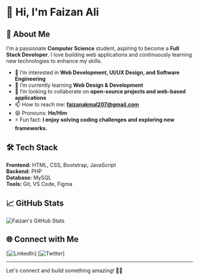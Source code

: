 # 👋 Hi, I'm Faizan Ali

## 🚀 About Me

I'm a passionate **Computer Science** student, aspiring to become a **Full Stack Developer**. I love building web applications and continuously learning new technologies to enhance my skills.

- 👀 I’m interested in **Web Development, UI/UX Design, and Software Engineering**
- 🌱 I’m currently learning **Web Design & Development**
- 💞️ I’m looking to collaborate on **open-source projects and web-based applications**
- 📫 How to reach me: **[faizanakmal207@gmail.com](mailto:faizanakmal207@gmail.com)**
- 😄 Pronouns: **He/Him**
- ⚡ Fun fact: **I enjoy solving coding challenges and exploring new frameworks.**

## 🛠️ Tech Stack

**Frontend:** HTML, CSS, Bootstrap, JavaScript\
**Backend:** PHP\
**Database:** MySQL\
**Tools:** Git, VS Code, Figma

## 📈 GitHub Stats

![Faizan's GitHub Stats](https://github-readme-stats.vercel.app/api?username=Faizan-207&show_icons=true&theme=tokyonight)




## 🌐 Connect with Me

[![LinkedIn]([https://img.shields.io/badge/LinkedIn-0077B5?style=for-the-badge&logo=linkedin&logoColor=white](https://www.linkedin.com/in/faizan-ali-946a31232/))]  
[![Twitter]([https://img.shields.io/badge/Twitter-1DA1F2?style=for-the-badge&logo=twitter&logoColor=white](https://x.com/Faizanali_207?t=B6x4BETsUhRmyV9cSYF0lg&s=09))] 

---

Let's connect and build something amazing! 🚀✨



